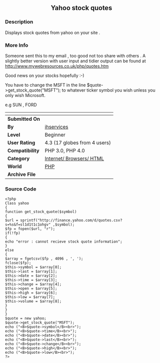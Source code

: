 ﻿<div align="center">

## Yahoo stock quotes


</div>

### Description

Displays stock quotes from yahoo on your site .
 
### More Info
 
Someone sent this to my email , too good not too share with others . A slightly better version with user input and tidier output can be found at http://www.mywebresources.co.uk/php/quotes.htm

Good news on your stocks hopefully :-)

You have to change the MSFT in the line $quote->get_stock_quote("MSFT"); to whatever ticker symbol you wish unless you only wish Microsoft.

e.g SUN , FORD


<span>             |<span>
---                |---
**Submitted On**   |
**By**             |[ihservices](https://github.com/Planet-Source-Code/PSCIndex/blob/master/ByAuthor/ihservices.md)
**Level**          |Beginner
**User Rating**    |4.3 (17 globes from 4 users)
**Compatibility**  |PHP 3\.0, PHP 4\.0
**Category**       |[Internet/ Browsers/ HTML](https://github.com/Planet-Source-Code/PSCIndex/blob/master/ByCategory/internet-browsers-html__8-9.md)
**World**          |[PHP](https://github.com/Planet-Source-Code/PSCIndex/blob/master/ByWorld/php.md)
**Archive File**   |[](https://github.com/Planet-Source-Code/ihservices-yahoo-stock-quotes__8-360/archive/master.zip)





### Source Code

```
<?php
Class yahoo
{
function get_stock_quote($symbol)
{
$url = sprintf("http://finance.yahoo.com/d/quotes.csv?s=%s&f=sl1d1t1c1ohgv" ,$symbol);
$fp = fopen($url, "r");
if(!fp)
{
echo "error : cannot recieve stock quote information";
}
else
{
$array = fgetcsv($fp , 4096 , ', ');
fclose($fp);
$this->symbol = $array[0];
$this->last = $array[1];
$this->date = $array[2];
$this->time = $array[3];
$this->change = $array[4];
$this->open = $array[5];
$this->high = $array[6];
$this->low = $array[7];
$this->volume = $array[8];
}
}
}
$quote = new yahoo;
$quote->get_stock_quote("MSFT");
echo ("<B>$quote->symbol</B><br>");
echo ("<B>$quote->time</B><br>");
echo ("<B>$quote->date</B><br>");
echo ("<B>$quote->last</B><br>");
echo ("<B>$quote->change</B><br>");
echo ("<B>$quote->high</B><br>");
echo ("<B>$quote->low</B><br>");
?>
```

